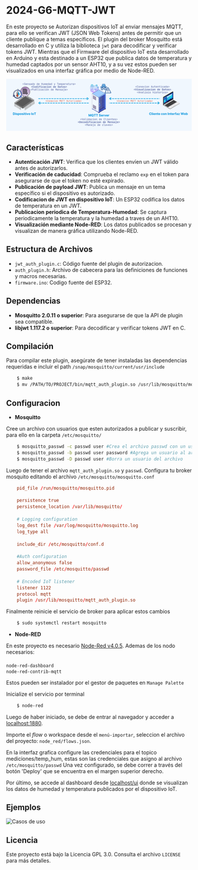 # 2024-G6-MQTT-JWT

En este proyecto se Autorizan dispositivos IoT al enviar mensajes MQTT, para ello se verifican JWT (JSON Web Tokens) antes de permitir que un cliente publique a temas específicos. El plugin del broker Mosquitto está desarrollado en C y utiliza la biblioteca `jwt` para decodificar y verificar tokens JWT. Mientras que el Firmware del dispositivo IoT esta desarrollado en Arduino y esta destinado a un ESP32 que publica datos de temperatura y humedad captados por un sensor AHT10, y a su vez estos pueden ser visualizados en una interfaz gráfica por medio de Node-RED.

<p align="center">
  <img src="assets/Dispositivo IoT.png" alt="Diagrama">
</p>


## Características

- **Autenticación JWT**: Verifica que los clientes envíen un JWT válido antes de autorizarlos.
- **Verificación de caducidad**: Comprueba el reclamo `exp` en el token para asegurarse de que el token no esté expirado.
- **Publicación de payload JWT**: Publica un mensaje en un tema específico si el dispositivo es autorizado.
- **Codificacion de JWT en dispositivo IoT**: Un ESP32 codifica los datos de temperatura en un JWT.
- **Publicacion periodica de Temperatura-Humedad**: Se captura periodicamente la temperatura y la humedad a traves de un AHT10.
- **Visualización mediante Node-RED**: Los datos publicados se procesan y visualizan de manera gráfica utilizando Node-RED.

## Estructura de Archivos

- `jwt_auth_plugin.c`: Código fuente del plugin de autorizacion.
- `auth_plugin.h`: Archivo de cabecera para las definiciones de funciones y macros necesarias.
- `firmware.ino`: Codigo fuente del ESP32.
  
## Dependencias

- **Mosquitto 2.0.11 o superior**: Para asegurarse de que la API de plugin sea compatible.
- **libjwt 1.117.2 o superior**: Para decodificar y verificar tokens JWT en C.

## Compilación

Para compilar este plugin, asegúrate de tener instaladas las dependencias requeridas e incluir el path `/snap/mosquitto/current/usr/include`

```bash
    $ make
    $ mv /PATH/TO/PROJECT/bin/mqtt_auth_plugin.so /usr/lib/mosquitto/mqtt_auth_plugin.so
```

## Configuracion

- **Mosquitto**

Cree un archivo con usuarios que esten autorizados a publicar y suscribir,
para ello en la carpeta `/etc/mosquitto/`

```bash
    $ mosquitto_passwd -c passwd user #Crea el archivo passwd con un usuario
    $ mosquitto_passwd -b passwd user password #Agrega un usuario al archivo passwd
    $ mosquitto_passwd -D passwd user #Borra un usuario del archivo
```
Luego de tener el archivo `mqtt_auth_plugin.so` y `passwd`.
Configura tu broker mosquito editando el archivo `/etc/mosquitto/mosquitto.conf`

```conf
    pid_file /run/mosquitto/mosquitto.pid

    persistence true
    persistence_location /var/lib/mosquitto/

    # Logging configuration
    log_dest file /var/log/mosquitto/mosquitto.log
    log_type all

    include_dir /etc/mosquitto/conf.d

    #Auth configuration
    allow_anonymous false
    password_file /etc/mosquitto/passwd

    # Encoded IoT listener
    listener 1122
    protocol mqtt
    plugin /usr/lib/mosquitto/mqtt_auth_plugin.so
```
Finalmente reinicie el servicio de broker para aplicar estos cambios
```bash
    $ sudo systemctl restart mosquitto
```

- **Node-RED**

En este proyecto es necesario [Node-Red v4.0.5](https://github.com/node-red/node-red/releases/tag/4.0.5).
Ademas de los nodo necesarios:
####
    node-red-dashboard
    node-red-contrib-mqtt

Estos pueden ser instalador por el gestor de paquetes en `Manage Palette`

Inicialize el servicio por terminal
```bash
    $ node-red
```
Luego de haber iniciado, se debe de entrar al navegador y acceder a [localhost:1880](http://localhost:1880).

Importe el _flow_ o workspace desde el `menú-importar`, seleccion el archivo del proyecto: `node_red/flows.json`.

En la interfaz grafica configure las credenciales para el topico mediciones/temp_hum,
estas son las credenciales que asigno al archivo `/etc/mosquitto/passwd`
Una vez configurado, se debe correr a través del botón 'Deploy' que se encuentra en el margen superior derecho.

Por último, se accede al dashboard desde [localhost/ui](http://localhost:1880/ui) donde se visualizan
los datos de humedad y temperatura publicados por el dispositivo IoT.

## Ejemplos
![Casos de uso](https://drive.google.com/file/d/1fClLjQQVeiKHwgglp4CNxAXF6xguolMV)
## Licencia

Este proyecto está bajo la Licencia GPL 3.0. Consulta el archivo `LICENSE` para más detalles.
